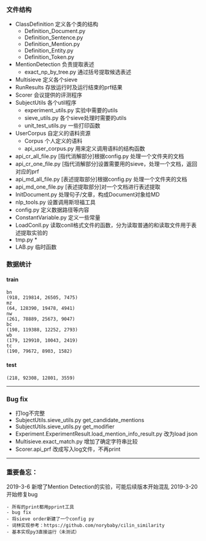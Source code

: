 ### 文件结构

- ClassDefinition 定义各个类的结构
    - Definition_Document.py
    - Definition_Sentence.py
    - Definition_Mention.py
    - Definition_Entity.py
    - Definition_Token.py
- MentionDetection 负责提取表述
    - exact_np_by_tree.py 通过括号提取候选表述
- Multisieve 定义各个sieve
- RunResults 存放运行时及运行结束的prf结果
- Scorer 会议提供的评测程序
- SubjectUtils 各个util程序
    - experiment_utils.py 实验中需要的utils
    - sieve_utils.py 各个sieve处理时需要的utils
    - unit_test_utils.py 一些打印函数
- UserCorpus 自定义的语料资源
    - Corpus 个人定义的语料
    - api_user_corpus.py 用来定义调用语料的结构函数
- api_cr_all_file.py [指代消解部分]根据config.py 处理一个文件夹的文档
- api_cr_one_file.py [指代消解部分]设置需要用的sieve，处理一个文档，返回对应的prf
- api_md_all_file.py [表述提取部分]根据config.py 处理一个文件夹的文档
- api_md_one_file.py [表述提取部分]对一个文档进行表述提取
- InitDocument.py 处理句子/文章，构成Document对象给MD
- nlp_tools.py 设置调用斯坦福工具
- config.py 定义数据路径等内容
- ConstantVariable.py 定义一些常量
- LoadConll.py 读取conll格式文件的函数，分为读取普通的和读取文件用于表述提取实验的
- tmp.py *
- LAB.py 临时函数

### 数据统计

#### train
```
bn
(918, 219814, 26505, 7475)
mz
(64, 128390, 19478, 4941)
nw
(261, 78889, 25673, 9047)
bc
(198, 119388, 12252, 2793)
wb
(179, 129910, 10043, 2419)
tc
(190, 79672, 8903, 1582)
```

#### test
```
(218, 92308, 12801, 3559)
```

---

### Bug fix

- 打log不完整
- SubjectUtils.sieve_utils.py  get_candidate_mentions
- SubjectUtils.sieve_utils.py  get_modifier
- Experiment.ExperimentResult.load_mention_info_result.py 改为load json
- Multisieve.exact_match.py 增加了确定字符串比较
- Scorer.api_prf 改成写入log文件，不再print


---
### 重要备忘：

2019-3-6 新增了Mention Detection的实验，可能后续版本开始混乱
2019-3-20 开始修复bug
    
    - 所有的print都用pprint工具
    - bug fix
    - 将sieve order新建了一个config py
    - 词林实现参考：https://github.com/norybaby/cilin_similarity
    - 基本实现py3直接运行（未测试）
